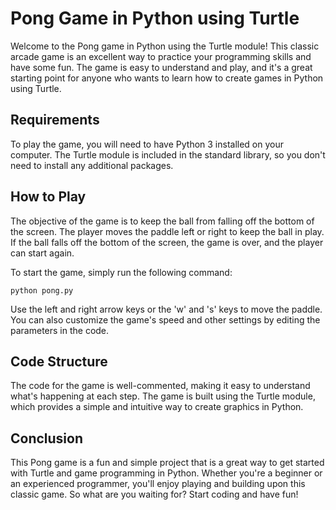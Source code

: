 # Pong Game in Python using Turtle
Welcome to the Pong game in Python using the Turtle module! This classic arcade game is an excellent way to practice your programming skills and have some fun. The game is easy to understand and play, and it's a great starting point for anyone who wants to learn how to create games in Python using Turtle.

## Requirements
To play the game, you will need to have Python 3 installed on your computer. The Turtle module is included in the standard library, so you don't need to install any additional packages.

## How to Play
The objective of the game is to keep the ball from falling off the bottom of the screen. The player moves the paddle left or right to keep the ball in play. If the ball falls off the bottom of the screen, the game is over, and the player can start again.

To start the game, simply run the following command:
```
python pong.py
```
Use the left and right arrow keys or the 'w' and 's' keys to move the paddle. You can also customize the game's speed and other settings by editing the parameters in the code.

## Code Structure
The code for the game is well-commented, making it easy to understand what's happening at each step. The game is built using the Turtle module, which provides a simple and intuitive way to create graphics in Python.

## Conclusion
This Pong game is a fun and simple project that is a great way to get started with Turtle and game programming in Python. Whether you're a beginner or an experienced programmer, you'll enjoy playing and building upon this classic game. So what are you waiting for? Start coding and have fun!
